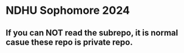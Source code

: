 # NDHU Sophomore 2024
## If you can NOT read the subrepo, it is normal casue these repo is private repo.